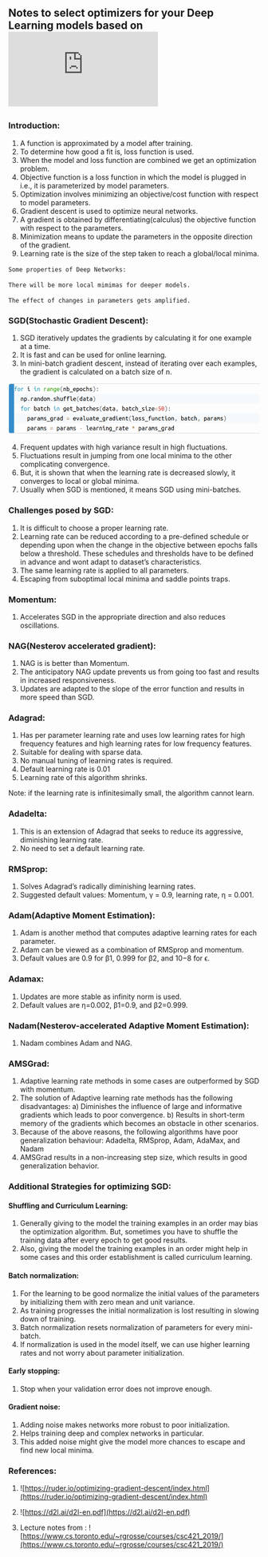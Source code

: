 ## Notes to select optimizers for your Deep Learning models based on ![[1]](https://ruder.io/optimizing-gradient-descent/index.html)

### Introduction:

1) A function is approximated by a model after training.
2) To determine how good a fit is, loss function is used.
3) When the model and loss function are combined we get an optimization problem.
4) Objective function is a loss function in which the model is plugged in i.e., it is parameterized by model parameters.
5) Optimization involves minimizing an objective/cost function with respect to model parameters.
6) Gradient descent is used to optimize neural networks.
7) A gradient is obtained by differentiating(calculus) the objective function with respect to the parameters.
8) Minimization means to update the parameters in the opposite direction of the gradient.
9) Learning rate is the size of the step taken to reach a global/local minima.


``Some properties of Deep Networks:``

`There will be more local mimimas for deeper models.`

`The effect of changes in parameters gets amplified.`

### SGD(Stochastic Gradient Descent):

1) SGD iteratively updates the gradients by calculating it for one example at a time.
2) It is fast and can be used for online learning.
3) In mini-batch gradient descent, instead of iterating over each examples, the gradient is calculated on a batch size of n.

 ![Figure](docs/minibatch.png)

4) Frequent updates with high variance result in high fluctuations.
5) Fluctuations result in jumping from one local minima to the other complicating convergence.
6) But, it is shown that when the learning rate is decreased slowly, it converges to local or global minima.
7) Usually when SGD is mentioned, it means SGD using mini-batches.

### Challenges posed by SGD:

1) It is difficult to choose a proper learning rate.
2) Learning rate can be reduced according to a pre-defined schedule or depending upon when the change in the objective between epochs falls below a threshold. These schedules and thresholds have to be defined in advance and wont adapt to dataset’s characteristics.
3) The same learning rate is applied to all parameters.
4) Escaping from suboptimal local minima and saddle points traps.

### Momentum:

1) Accelerates SGD in the appropriate direction and also reduces oscillations.

### NAG(Nesterov accelerated gradient):

1) NAG is is better than Momentum.
2) The anticipatory NAG update prevents us from going too fast and results in increased responsiveness.
3) Updates are adapted to the slope of the error function and results in more speed than SGD.

### Adagrad:

1) Has per parameter learning rate and uses low learning rates for high frequency features and high learning rates for low frequency features.
2) Suitable for dealing with sparse data.
3) No manual tuning of learning rates is required.
4) Default learning rate is 0.01
5) Learning rate of this algorithm shrinks.

Note: if the learning rate is infinitesimally small, the algorithm cannot learn.
### Adadelta:

1) This is an extension of Adagrad that seeks to reduce its aggressive, diminishing learning rate.
2) No need to set a default learning rate.

### RMSprop:

1) Solves Adagrad’s radically diminishing learning rates.
2) Suggested default values: Momentum, γ = 0.9, learning rate, η = 0.001.

### Adam(Adaptive Moment Estimation):

1) Adam is another method that computes adaptive learning rates for each parameter.
2) Adam can be viewed as a combination of RMSprop and momentum.
3) Default values are 0.9 for β1, 0.999 for β2, and 10−8 for ϵ.

### Adamax:

1) Updates are more stable as infinity norm is used.
2) Default values are η=0.002, β1=0.9, and β2=0.999.

### Nadam(Nesterov-accelerated Adaptive Moment Estimation):

1) Nadam combines Adam and NAG.

### AMSGrad:

1) Adaptive learning rate methods in some cases are outperformed by SGD with momentum.
2) The solution of Adaptive learning rate methods has the following disadvantages: a) Diminishes the influence of large and informative gradients which leads to poor convergence. b) Results in short-term memory of the gradients which becomes an obstacle in other scenarios.
3) Because of the above reasons, the following algorithms have poor generalization behaviour: Adadelta, RMSprop, Adam, AdaMax, and Nadam
4) AMSGrad results in a non-increasing step size, which results in good generalization behavior.

### Additional Strategies for optimizing SGD:
#### Shuffling and Curriculum Learning:

1) Generally giving to the model the training examples in an order may bias the optimization algorithm. But, sometimes you have to shuffle the training data after every epoch to get good results.
2) Also, giving the model the training examples in an order might help in some cases and this order establishment is called curriculum learning.

#### Batch normalization:

1) For the learning to be good normalize the initial values of the parameters by initializing them with zero mean and unit variance.
2) As training progresses the initial normalization is lost resulting in slowing down of training.
3) Batch normalization resets normalization of parameters for every mini-batch.
4) If normalization is used in the model itself, we can use higher learning rates and not worry about parameter initialization.

#### Early stopping:

1) Stop when your validation error does not improve enough.

#### Gradient noise:

1) Adding noise makes networks more robust to poor initialization.
2) Helps training deep and complex networks in particular.
3) This added noise might give the model more chances to escape and find new local minima.

### References:

1. ![https://ruder.io/optimizing-gradient-descent/index.html](https://ruder.io/optimizing-gradient-descent/index.html)

2. ![https://d2l.ai/d2l-en.pdf](https://d2l.ai/d2l-en.pdf)

3. Lecture notes from : ![https://www.cs.toronto.edu/~rgrosse/courses/csc421_2019/](https://www.cs.toronto.edu/~rgrosse/courses/csc421_2019/)
